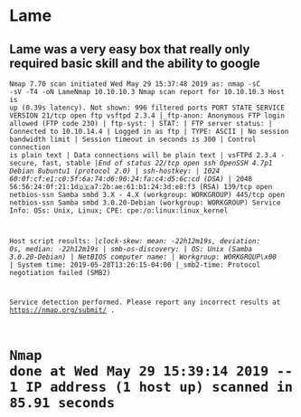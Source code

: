 # Lame

## Lame was a very easy box that really only required basic skill and the ability to google

<code>Nmap 7.70 scan initiated Wed May 29 15:37:48 2019 as: nmap -sC -sV -T4 -oN LameNmap 10.10.10.3
Nmap scan report for 10.10.10.3
Host is up (0.39s latency).
Not shown: 996 filtered ports
PORT    STATE SERVICE     VERSION
21/tcp  open  ftp         vsftpd 2.3.4
|_ftp-anon: Anonymous FTP login allowed (FTP code 230)
| ftp-syst: 
|   STAT: 
| FTP server status:
|      Connected to 10.10.14.4
|      Logged in as ftp
|      TYPE: ASCII
|      No session bandwidth limit
|      Session timeout in seconds is 300
|      Control connection is plain text
|      Data connections will be plain text
|      vsFTPd 2.3.4 - secure, fast, stable
|_End of status
22/tcp  open  ssh         OpenSSH 4.7p1 Debian 8ubuntu1 (protocol 2.0)
| ssh-hostkey: 
|   1024 60:0f:cf:e1:c0:5f:6a:74:d6:90:24:fa:c4:d5:6c:cd (DSA)
|_  2048 56:56:24:0f:21:1d:de:a7:2b:ae:61:b1:24:3d:e8:f3 (RSA)
139/tcp open  netbios-ssn Samba smbd 3.X - 4.X (workgroup: WORKGROUP)
445/tcp open  netbios-ssn Samba smbd 3.0.20-Debian (workgroup: WORKGROUP)
Service Info: OSs: Unix, Linux; CPE: cpe:/o:linux:linux_kernel

Host script results:
|_clock-skew: mean: -22h12m19s, deviation: 0s, median: -22h12m19s
| smb-os-discovery: 
|   OS: Unix (Samba 3.0.20-Debian)
|   NetBIOS computer name: 
|   Workgroup: WORKGROUP\x00
|_  System time: 2019-05-28T13:26:15-04:00
|_smb2-time: Protocol negotiation failed (SMB2)

Service detection performed. Please report any incorrect results at https://nmap.org/submit/ .
# Nmap done at Wed May 29 15:39:14 2019 -- 1 IP address (1 host up) scanned in 85.91 seconds
</code>
